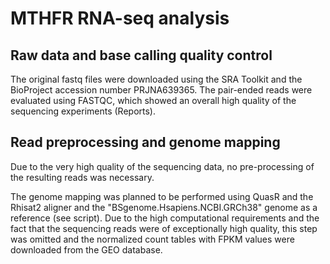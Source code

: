 # MTHFR RNA-seq analysis

## Raw data and base calling quality control

The original fastq files were downloaded using the SRA Toolkit and the BioProject accession number PRJNA639365. The pair-ended reads were evaluated using FASTQC, which showed an overall high quality of the sequencing experiments (Reports).

## Read preprocessing and genome mapping

Due to the very high quality of the sequencing data, no pre-processing of the resulting reads was necessary. 

The genome mapping was planned to be performed using QuasR and the Rhisat2 aligner and the "BSgenome.Hsapiens.NCBI.GRCh38" genome as a reference (see script). Due to the high computational requirements and the fact that the sequencing reads were of exceptionally high quality, this step was omitted and the normalized count tables with FPKM values were downloaded from the GEO database.
